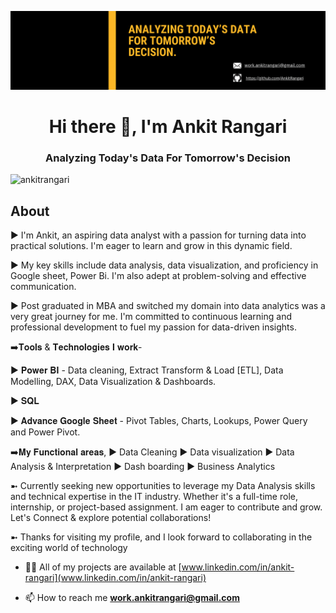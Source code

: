 ![logo](https://github.com/AnkitRangari/AnkitRangari/blob/main/IMG_6174.PNG)
<h1 align="center">Hi there 👋, I'm Ankit Rangari</h1>
<h3 align="center">Analyzing Today's Data For Tomorrow's Decision</h3>

<p align="left"> <img src="https://komarev.com/ghpvc/?username=ankitrangari&label=Profile%20views&color=0e75b6&style=flat" alt="ankitrangari" /> </p>

## About
► I'm Ankit, an aspiring data analyst with a passion for turning data into practical solutions. I'm eager to learn and grow in this dynamic field.

► My key skills include data analysis, data visualization, and proficiency in Google sheet, Power Bi. I'm also adept at problem-solving and effective communication.

► Post graduated in MBA and switched my domain into data analytics was a very great journey for me. I'm committed to continuous learning and professional development to fuel my passion for data-driven insights.

➡️𝐓𝐨𝐨𝐥𝐬 & 𝐓𝐞𝐜𝐡𝐧𝐨𝐥𝐨𝐠𝐢𝐞𝐬 𝐈 𝐰𝐨𝐫𝐤-

► 𝐏𝐨𝐰𝐞𝐫 𝐁𝐈 - Data cleaning, Extract Transform & Load [ETL], Data Modelling, DAX, Data Visualization & Dashboards.

► 𝐒𝐐𝐋

► 𝐀𝐝𝐯𝐚𝐧𝐜𝐞 𝐆𝐨𝐨𝐠𝐥𝐞 𝐒𝐡𝐞𝐞𝐭 - Pivot Tables, Charts, Lookups, Power Query and Power Pivot.

➡️𝐌𝐲 𝐅𝐮𝐧𝐜𝐭𝐢𝐨𝐧𝐚𝐥 𝐚𝐫𝐞𝐚𝐬,
► Data Cleaning
► Data visualization
► Data Analysis & Interpretation
► Dash boarding
► Business Analytics

➼ Currently seeking new opportunities to leverage my Data Analysis skills and technical expertise in the IT industry. Whether it's a full-time role, internship, or project-based assignment. I am eager to contribute and grow. Let's Connect & explore potential collaborations!

➼ Thanks for visiting my profile, and I look forward to collaborating in the exciting world of technology

- 👨‍💻 All of my projects are available at [www.linkedin.com/in/ankit-rangari](www.linkedin.com/in/ankit-rangari)

- 📫 How to reach me **work.ankitrangari@gmail.com**

